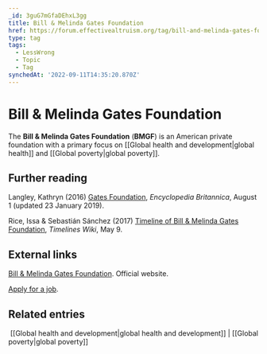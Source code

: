 ```yaml
---
_id: 3guG7mGfaDEhxL3gg
title: Bill & Melinda Gates Foundation
href: https://forum.effectivealtruism.org/tag/bill-and-melinda-gates-foundation
type: tag
tags:
  - LessWrong
  - Topic
  - Tag
synchedAt: '2022-09-11T14:35:20.870Z'
---
```

# Bill & Melinda Gates Foundation

The **Bill & Melinda Gates Foundation** (**BMGF**) is an American private foundation with a primary focus on [[Global health and development|global health]] and [[Global poverty|global poverty]].

Further reading
---------------

Langley, Kathryn (2016) [Gates Foundation](https://www.britannica.com/topic/Gates-Foundation), *Encyclopedia Britannica*, August 1 (updated 23 January 2019).

Rice, Issa & Sebastián Sánchez (2017) [Timeline of Bill & Melinda Gates Foundation](https://timelines.issarice.com/wiki/Timeline_of_Bill_%26_Melinda_Gates_Foundation), *Timelines Wiki*, May 9.

External links
--------------

[Bill & Melinda Gates Foundation](https://www.gatesfoundation.org/). Official website.

[Apply for a job](https://www.gatesfoundation.org/about/careers).

Related entries
---------------

 [[Global health and development|global health and development]] | [[Global poverty|global poverty]]
